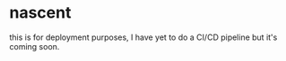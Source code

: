 # nascent

this is for deployment purposes, I have yet to do a CI/CD pipeline but it's coming soon.
